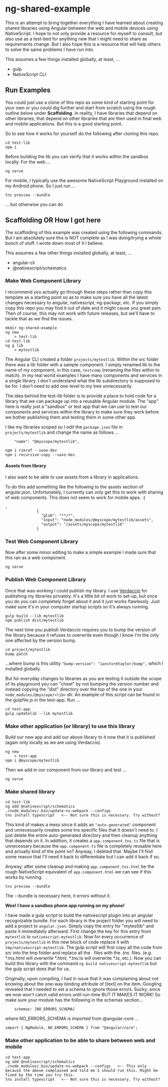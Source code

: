 # ng-shared-example

This is an attempt to bring together everything I have learned about creating shared libraries using Angular between the web and mobile devices using NativeScript. I hope to not only provide a resource for myself to consult, but also use as a test-bed for anything new that I might need to share as requirements change. But I also hope this is a resource that will help others to solve the same problems I have run into.

This assumes a few things installed globally, at least, ...

- gulp
- NativeScript CLI

## Run Examples

You could just use a clone of this repo as some kind of starting point for your own or you could dig further and start from scratch using the rough outline below under **Scaffolding**. In reality, I have libraries that depend on other libraries, that depend on other libraries that are then used in final web and mobile applications. But this is a good starting point.

So to see how it works for yourself do the following after cloning this repo.

```
cd test-lib
npm i
```

Before building the lib you can verify that it works within the sandbox locally. For the web ...

```
ng serve
```

For mobile, I typically use the awesome NativeScript Playground installed on my Android phone. So I just run ...

```
tns preview --bundle
```
... but otherwise you can do 

## Scaffolding OR How I got here

The scaffolding of this example was created using the following commands. But I am absolutely sure this is NOT complete as I was doing/trying a whole bunch of stuff. I wrote down most of it I believe.

This assumes a few other things installed globally, at least, ...

- angular-cli
- @nativescript/schematics


### Make Web Component Library
I recommend you actually go through these steps rather than copy this template as a starting point so as to make sure you have all the latest changes necessary to angular, nativescript, ng-packagr, etc.
If you simply copy this repo you may find it out of date and it might cause you great pain. Then of course, this may not work with future releases, but we'll have to tackle that as we find the issues.

```
mkdir ng-shared-example
ng new
    > test-lib
cd test-lib
ng g lib
    > mytestlib
```

The Angular CLI created a folder ```projects/mytestlib```. Within the src folder there was a lib folder with a sample component. I simply renamed lib to the name of my component, in this case, ```testcomp``` (renaming the files within to match). In my real world examples I have many components and services in a single library. I don't understand what the lib subdirectory is supposed to be for. I don't need to add one-level to my tree unnecessarily.

The idea behind the test-lib folder is to provide a place to hold code for a library that we can package up into a reusable Angular module. The "app" here is really just a "sandbox" or test app that we can use to test our components and services within the library to make sure they work before we bother publishing them and testing them in some other app.

I like my libraries scoped so I edit the ```package.json``` file in ```projects/mytestlib``` and change the name as follows ...

```
    "name": "@myscope/mytestlib",
```

```
npm i rimraf --save-dev
npm i recursive-copy --save-dev
```

#### Assets from library

I also want to be able to use assets from a library in applications.

To do this add something like the following to the assets section of angular.json. Unfortunately, I currently can only get this to work with sharing of web components. This does not seem to work for mobile apps. :(

```
,
              {
                "glob": "**/*",
                "input": "node_modules/@myscope/mytestlib/assets",
                "output": "/assets/myscope/mytestlib"
              }
```


### Test Web Component Library

Now after some minor editing to make a simple example I made sure that this ran as a web component.

```
ng serve
```

### Publish Web Component Library

Once that was working I could publish my library. I use [Verdaccio](https://verdaccio.org) for publishing my libraries privately. It's a little bit of work to set-up, but once you do you can completely forget about it and it just works flawlessly. Just make sure it's in your computer startup scripts so it's always running.

```
gulp build --lib mytestlib
npm publish dist/mytestlib
```

The next time you publish Verdaccio requires you to bump the version of the library because it refuses to overwrite even though I know I'm the only one affected by the version bump.

```
cd project/mytestlib
bump patch
```

...where bump is this utility ```"bump-version": "ianstormtaylor/bump",``` which I installed globally.

But for everyday changes to libraries as you are testing it outside the scope of its playground you can "cheat" by not bumping the version number and instead copying the "dist" directory over the top of the one in your ```node_modules/@myscope/<lib>``` dir. An example of this script can be found in the gulpfile.js in the test-app. Run ...

```
cd test-app
gulp updatelib --lib mytestlib
```

### Make other application (or library) to use this library

Build our new app and add our above library to it now that it is published (again only locally as we are using Verdaccio).

```
ng new
    > test-app
npm i @myscope/mytestlib
```

Then we add in our component from our library and test ...

```
ng serve
```

### Make shared library

```
cd test-lib
ng add @nativescript/schematics
./node_modules/.bin/update-ns-webpack --configs
tns install typescript   <-- Not sure this is necessary. Try without?
```

This kind of makes a mess since it adds an ```"auto-generated"``` component and unnecessarily creates some tns specific files that it doesn't need to. I just delete the entire auto-generated directory and then cleanup anything that depends on it. In addition, it creates a ```app.component.tns.ts``` file that is unnecessary because the ```app.component.ts``` file is completely reusable here and actually kind of the point no? Anyway, I deleted that. Maybe I'll find some reason that I'll need it back to differentiate but I can add it back if so.

Anyway, after some cleanup and making ```app.component.tns.html``` be the rough NativeScript equivalent of ```app.component.html``` we can see if this works by running.

```
tns preview --bundle
```

The --bundle is necessary here, it errors without it.

**Wee! I have a sandbox phone app running on my phone!**

I have made a gulp script to build the nativescript plugin into an angular recognizable bundle. For each library in the project folder you will need to add a project to ```angular.json```. Simply copy the entry for "mytestlib" and paste it immediately afterward. First change the key for this entry from ```mytestlib``` to ```nativescript-mytestlib```. Now for every occurrence of ```projects/mytestlib``` in this new block of code replace it with ```tmp/nativescript-mytestlib```. The gulp script will first copy all the code from src into the tmp folder and replace all the *.* files with the *.tns.* files. (e.g. *.tns.html will overwrite *.html, *.tns.ts will overwrite *.ts, etc.). Now you can build this library with the command ```ng build nativescript-mytestlib``` but the gulp script does that for us.

Originally, upon compiling, I had in issue that it was complaining about not knowing about the one-way binding attribute of [text] on the <Label> item. Googling revealed that I needed to set a schema to ignore those errors. Sucky, since we now won't catch valid errors until run-time BUT IT MAKES IT WORK! So make sure your module has the following in the schemas section...

```
    schemas: [NO_ERRORS_SCHEMA]
```

where NO_ERRORS_SCHEMA is imported from @angular-core ...

```
import { NgModule, NO_ERRORS_SCHEMA } from "@angular/core";
```

### Make other application to be able to share between web and mobile

```
cd test-app
ng add @nativescript/schematics
./node_modules/.bin/update-ns-webpack --configs   <-- This only because the above complained and told me I should run this. Might be fixed by the time you try this.
tns install typescript   <-- Not sure this is necessary. Try without?
```
